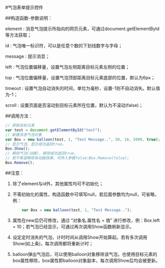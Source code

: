 #气泡表单提示控件

##构造函数-参数说明：

element	: 消息气泡提示所指向的网页元素，可通过document.getElementById等方法获取；

id		: 气泡唯一标识符，可以是任意个数的下划线数字与字母；

message	: 提示消息；

left	: 气泡位置偏移量，设置气泡左侧距离目标元素左侧的位置；

top		: 气泡位置偏移量，设置气泡顶部距离目标元素底部的位置，默认为6px；

timeout	: 设置气泡自动消失的时间，单位为毫秒，设置-1则不自动消失。默认值为-1；

scroll	: 设置页面是否滚动到目标元素所在位置，默认为不滚动(false)；

##调用方法：

``` javascript
// 获取目标元素
var test = document.getElementById("test"); 
// 新建消息气泡对象
var Box = new balloon(test, 1, "Test Message..", 50, 10, 5000, true); 
// 显示气泡，显示成功返回true。
Box.Show(); 
// 移除气泡(动画)，移除成功返回true。
// 若不希望移除有动画效果，可传入参数false:Box.Remove(false);
Box.Remove();
```

##注意：

1. 除了element与id外，其他属性均可不初始化；

2. 不需初始化的属性，构造函数中可填写null，若后面参数均为null，可省略，例：

	``` javascript
		var Box = new balloon(test, 1, "Test Message..");
	```
	
3. 属性在new后仍可修改，通过 “对象名.属性名 = 值” 进行修改，例：Box.left = 10；若气泡已经显示，可通过再次调用Show函数刷新显示。

4. 设定定时消失的气泡，计时时间从调用Show开始算起。若有多次调用Show(如上条)，每次调用都将重新计时；

5. balloon弹出气泡后，可以使用balloon对象移除该气泡，也使用目标元素的box属性移除，box属性即balloon对象副本，每次调用Show后均会被更新。
